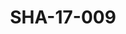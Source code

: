 ---
pid: SHA-17-009
title: SHA-17-009
language: ar
original_label: 
rights: شرحبيل احمد
location_of_original: شرحبيل احمد
photographer_or_studio: استوديو جاك الكويت
scanned_from: photograph 13 by 17.9
_date: '1964'
location: الكويت
description: احمد المصطفى بالعود
additional_notes: 
permission_display: 'yes'
on_server: 'no'
on_website: 'no'
permalink: /photopages/ar/SHA-17-009
layout: photo-page
---